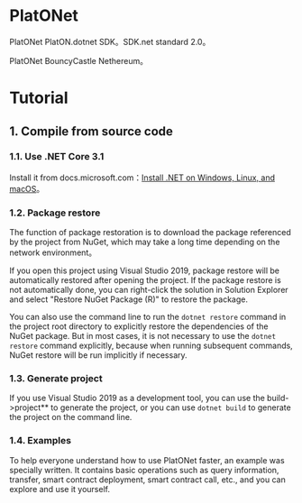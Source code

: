 # PlatONet
PlatONet PlatON.dotnet SDK。SDK.net standard 2.0。

PlatONet BouncyCastle Nethereum。
# Tutorial

## 1. Compile from source code

### 1.1. Use .NET Core 3.1

Install it from docs.microsoft.com：[Install .NET on Windows, Linux, and macOS](https://docs.microsoft.com/en-us/dotnet/core/install/)。

### 1.2. Package restore

The function of package restoration is to download the package referenced by the project from NuGet, which may take a long time depending on the network environment。

If you open this project using Visual Studio 2019, package restore will be automatically restored after opening the project. If the package restore is not automatically done, you can right-click the solution in Solution Explorer and select "Restore NuGet Package (R)" to restore the package.

You can also use the command line to run the `dotnet restore` command in the project root directory to explicitly restore the dependencies of the NuGet package. But in most cases, it is not necessary to use the `dotnet restore` command explicitly, because when running subsequent commands, NuGet restore will be run implicitly if necessary.

### 1.3. Generate project

If you use Visual Studio 2019 as a development tool, you can use the build->project** to generate the project, or you can use `dotnet build` to generate the project on the command line.

### 1.4. Examples

To help everyone understand how to use PlatONet faster, an example was specially written. It contains basic operations such as query information, transfer, smart contract deployment, smart contract call, etc., and you can explore and use it yourself.
